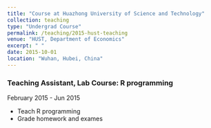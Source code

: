 ```yaml
---
title: "Course at Huazhong University of Science and Technology"
collection: teaching
type: "Undergrad Course"
permalink: /teaching/2015-hust-teaching
venue: "HUST, Department of Economics"
excerpt: " "
date: 2015-10-01
location: "Wuhan, Hubei, China"
---
```


### Teaching Assistant, Lab Course: R programming
February 2015 - Jun 2015
* Teach R programming
* Grade homework and exames
